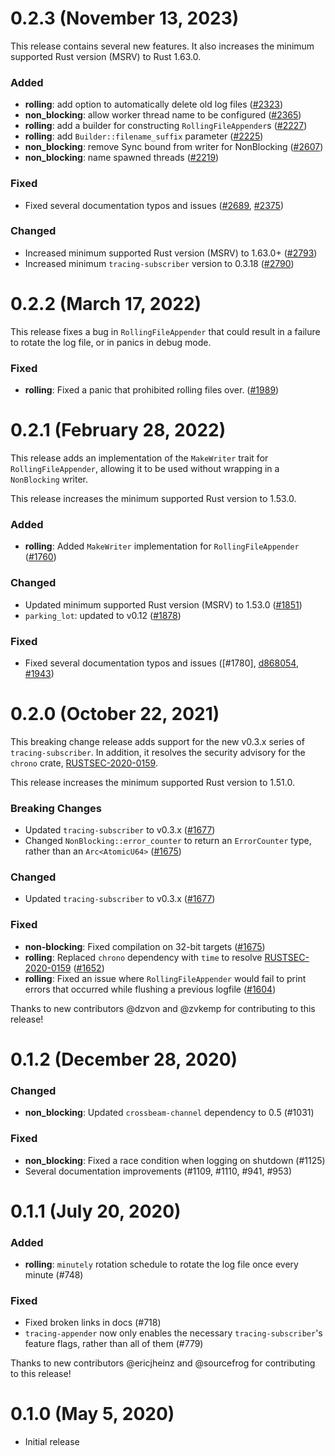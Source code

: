 # 0.2.3 (November 13, 2023)

This release contains several new features. It also increases the
minimum supported Rust version (MSRV) to Rust 1.63.0.

### Added

- **rolling**: add option to automatically delete old log files ([#2323])
- **non_blocking**: allow worker thread name to be configured ([#2365])
- **rolling**: add a builder for constructing `RollingFileAppender`s ([#2227])
- **rolling**: add `Builder::filename_suffix` parameter ([#2225])
- **non_blocking**: remove Sync bound from writer for NonBlocking ([#2607]) 
- **non_blocking**: name spawned threads ([#2219])

### Fixed

- Fixed several documentation typos and issues ([#2689], [#2375])

### Changed

- Increased minimum supported Rust version (MSRV) to 1.63.0+ ([#2793])
- Increased minimum `tracing-subscriber` version to 0.3.18 ([#2790])

[#2323]: https://github.com/tokio-rs/tracing/pull/2323
[#2365]: https://github.com/tokio-rs/tracing/pull/2365
[#2227]: https://github.com/tokio-rs/tracing/pull/2227
[#2225]: https://github.com/tokio-rs/tracing/pull/2225
[#2607]: https://github.com/tokio-rs/tracing/pull/2607
[#2219]: https://github.com/tokio-rs/tracing/pull/2219
[#2689]: https://github.com/tokio-rs/tracing/pull/2689
[#2375]: https://github.com/tokio-rs/tracing/pull/2375
[#2793]: https://github.com/tokio-rs/tracing/pull/2793
[#2790]: https://github.com/tokio-rs/tracing/pull/2790

# 0.2.2 (March 17, 2022)

This release fixes a bug in `RollingFileAppender` that could result
in a failure to rotate the log file, or in panics in debug mode.

### Fixed

- **rolling**: Fixed a panic that prohibited rolling files over. ([#1989])

[#1989]: https://github.com/tokio-rs/tracing/pull/1989

# 0.2.1 (February 28, 2022)

This release adds an implementation of the `MakeWriter` trait for
`RollingFileAppender`, allowing it to be used without wrapping in a
`NonBlocking` writer.

This release increases the minimum supported Rust version to 1.53.0.

### Added

- **rolling**: Added `MakeWriter` implementation for `RollingFileAppender`
  ([#1760])

### Changed

- Updated minimum supported Rust version (MSRV) to 1.53.0 ([#1851])
- `parking_lot`: updated to v0.12 ([#1878])

### Fixed

- Fixed several documentation typos and issues ([#1780], [d868054], [#1943])

[#1760]: https://github.com/tokio-rs/tracing/pull/1760
[#1851]: https://github.com/tokio-rs/tracing/pull/1851
[#1878]: https://github.com/tokio-rs/tracing/pull/1878
[#1943]: https://github.com/tokio-rs/tracing/pull/1943
[d868054]: https://github.com/tokio-rs/tracing/commit/d8680547b509978c7113c8f7e19e9b00c789c698

# 0.2.0 (October 22, 2021)

This breaking change release adds support for the new v0.3.x series of
`tracing-subscriber`. In addition, it resolves the security advisory for the
`chrono` crate, [RUSTSEC-2020-0159].

This release increases the minimum supported Rust version to 1.51.0.
### Breaking Changes

- Updated `tracing-subscriber` to v0.3.x ([#1677])
- Changed `NonBlocking::error_counter` to return an `ErrorCounter` type, rather
  than an `Arc<AtomicU64>` ([#1675])

### Changed

- Updated `tracing-subscriber` to v0.3.x ([#1677])

### Fixed

- **non-blocking**: Fixed compilation on 32-bit targets ([#1675])
- **rolling**: Replaced `chrono` dependency with `time` to resolve
  [RUSTSEC-2020-0159] ([#1652])
- **rolling**: Fixed an issue where `RollingFileAppender` would fail to print
  errors that occurred while flushing a previous logfile ([#1604])

Thanks to new contributors @dzvon and @zvkemp for contributing to this release!

[RUSTSEC-2020-0159]: https://rustsec.org/advisories/RUSTSEC-2020-0159.html
[#1677]: https://github.com/tokio-rs/tracing/pull/1677
[#1675]: https://github.com/tokio-rs/tracing/pull/1675
[#1652]: https://github.com/tokio-rs/tracing/pull/1675
[#1604]: https://github.com/tokio-rs/tracing/pull/1604

# 0.1.2 (December 28, 2020)

### Changed

- **non_blocking**: Updated `crossbeam-channel` dependency to 0.5 (#1031)

### Fixed

- **non_blocking**: Fixed a race condition when logging on shutdown (#1125)
- Several documentation improvements (#1109, #1110, #941, #953)

# 0.1.1 (July 20, 2020)

### Added

- **rolling**: `minutely` rotation schedule to rotate the log file once every
  minute (#748)

### Fixed

- Fixed broken links in docs (#718)
- `tracing-appender` now only enables the necessary `tracing-subscriber`'s
  feature flags, rather than all of them (#779) 

Thanks to new contributors @ericjheinz and @sourcefrog for contributing
to this release!

# 0.1.0 (May 5, 2020)

- Initial release